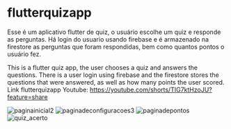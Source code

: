 # flutterquizapp

Esse é um aplicativo flutter de quiz, o usuário escolhe um quiz e responde as perguntas. 
Há login do usuario usando firebase e é armazenado na firestore as perguntas que foram respondidas, bem como quantos pontos o usuário fez.

This is a flutter quiz app, the user chooses a quiz and answers the questions. There is a user login using firebase and the firestore stores the questions that were answered, as well as how many points the user scored.
Link flutterquizapp Youtube: https://youtube.com/shorts/TIG7ktHzoJU?feature=share

![paginainicial2](https://github.com/guilherme8portes/flutterquizapp/assets/137653762/e4a16f88-0728-400b-a80b-bc5dc1aba142)
![paginadeconfiguracoes3](https://github.com/guilherme8portes/flutterquizapp/assets/137653762/3d36d886-113c-48f9-a429-579db874c2da)
![paginadepontos](https://github.com/guilherme8portes/flutterquizapp/assets/137653762/5144735c-0728-4b52-83c0-2c20cd234139)
![quiz_acerto](https://github.com/guilherme8portes/flutterquizapp/assets/137653762/98b4602e-f305-4764-a699-c9bbf3d8185e)
